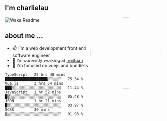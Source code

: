 
<h2>I'm charlielau</h2>
<img align='right' style="border-radius:50%" src="https://avatars1.githubusercontent.com/u/44078251?s=460&u=6b4f1c257663e44063b0b6a21c9c94f45bcfdcc7&v=4" width="230">

![Waka Readme](https://github.com/CharlieLau/charlielau/workflows/Waka%20Readme/badge.svg)

## about me ...
- 📫 I’m a web development front end software engineer
- 🔭 I’m currently working at  <a href="https://www.meituan.com">meituan</a>
- 🔭 I'm focused on vuejs and bundless

<!-- <p align="center">
  <a href="https://github.com/charlielau" class="rich-diff-level-one">
    <img src="https://github-readme-stats.vercel.app/api?username=charlielau&title_color=333&text_color=777" alt="CharlieLau" >
  </a>
</p> -->

<!--START_SECTION:waka-->
```text
TypeScript   25 hrs 48 mins  ███████████████████░░░░░░   75.54 % 
Vue.js       3 hrs 54 mins   ███░░░░░░░░░░░░░░░░░░░░░░   11.44 % 
JavaScript   1 hr 52 mins    █▒░░░░░░░░░░░░░░░░░░░░░░░   05.48 % 
JSON         1 hr 21 mins    █░░░░░░░░░░░░░░░░░░░░░░░░   03.97 % 
SCSS         39 mins         ▒░░░░░░░░░░░░░░░░░░░░░░░░   01.93 % 
```
<!--END_SECTION:waka-->
